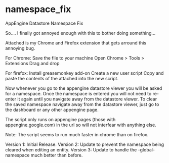namespace_fix
=============

AppEngine Datastore Namespace Fix

So.... I finally got annoyed enough with this to bother doing something...

Attached is my Chrome and Firefox extension that gets arround this annoying bug.

For Chrome:
    Save the file to your machine
    Open Chrome > Tools > Extensions
    Drag and drop

For firefox:
    Install greasemonkey add-on
    Create a new user script
    Copy and paste the contents of the attached into the new script.
   
Now whenever you go to the appengine datastore viewer you will be asked for a namespace. Once the namespace is entered you will not need to re-enter it again until you navigate away from the datastore viewer.
To clear the saved namespace navigate away from the datastore viewer, just go to the dashboard or any other appengine page.

The script only runs on appengine pages (those with appengine.google.com) in the url so will not interfear with anything else.

Note: The script seems to run much faster in chrome than on firefox.


Version 1: Initial Release.
Version 2: Update to prevent the namespace being cleared when editing an entity.
Version 3: Update to handle the -global- namespace much better than before.